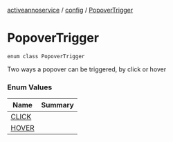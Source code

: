 [activeannoservice](../../index.md) / [config](../index.md) / [PopoverTrigger](./index.md)

# PopoverTrigger

`enum class PopoverTrigger`

Two ways a popover can be triggered, by click or hover

### Enum Values

| Name | Summary |
|---|---|
| [CLICK](-c-l-i-c-k.md) |  |
| [HOVER](-h-o-v-e-r.md) |  |
